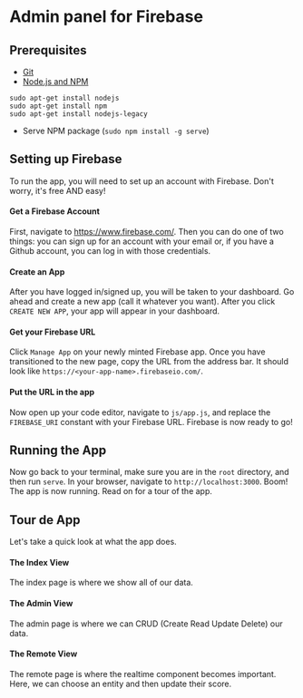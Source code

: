 Admin panel for Firebase
========================


Prerequisites
-------------
- [Git](http://git-scm.com/book/en/v2/Getting-Started-Installing-Git)
- [Node.js and NPM](https://nodejs.org/)
```
sudo apt-get install nodejs
sudo apt-get install npm
sudo apt-get install nodejs-legacy
```
- Serve NPM package (`sudo npm install -g serve`)

Setting up Firebase
-------------------
To run the app, you will need to set up an account with Firebase. Don't worry, it's free AND easy!

#### Get a Firebase Account
First, navigate to https://www.firebase.com/. Then you can do one of two things: you can sign up for an account with your email or, if you have a Github account, you can log in with those credentials.

#### Create an App
After you have logged in/signed  up, you will be taken to your dashboard. Go ahead and create a new app (call it whatever you want). After you click `CREATE NEW APP`, your app will appear in your dashboard.

#### Get your Firebase URL
Click `Manage App` on your newly minted Firebase app. Once you have transitioned to the new page, copy the URL from the address bar. It should look like `https://<your-app-name>.firebaseio.com/`.

#### Put the URL in the app
Now open up your code editor, navigate to `js/app.js`, and replace the `FIREBASE_URI` constant with your Firebase URL. Firebase is now ready to go!

Running the App
---------------
Now go back to your terminal, make sure you are in the `root` directory, and then run `serve`. In your browser, navigate to `http://localhost:3000`. Boom! The app is now running. Read on for a tour of the app.

Tour de App
-----------
Let's take a quick look at what the app does.

#### The Index View
The index page is where we show all of our data.

#### The Admin View
The admin page is where we can CRUD (Create Read Update Delete) our data.

#### The Remote View
The remote page is where the realtime component becomes important. Here, we can choose an entity and then update their score.

